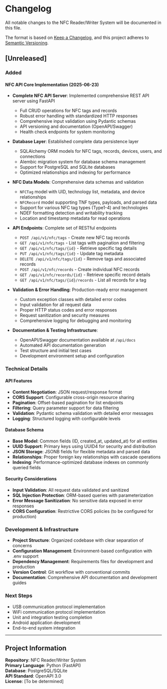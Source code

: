# Changelog

All notable changes to the NFC Reader/Writer System will be documented in this file.

The format is based on [Keep a Changelog](https://keepachangelog.com/en/1.0.0/),
and this project adheres to [Semantic Versioning](https://semver.org/spec/v2.0.0.html).

## [Unreleased]

### Added

#### NFC API Core Implementation (2025-06-23)
- **Complete NFC API Server**: Implemented comprehensive REST API server using FastAPI
  - Full CRUD operations for NFC tags and records
  - Robust error handling with standardized HTTP responses
  - Comprehensive input validation using Pydantic schemas
  - API versioning and documentation (OpenAPI/Swagger)
  - Health check endpoints for system monitoring
  
- **Database Layer**: Established complete data persistence layer
  - SQLAlchemy ORM models for NFC tags, records, devices, users, and connections
  - Alembic migration system for database schema management
  - Support for PostgreSQL and SQLite databases
  - Optimized relationships and indexing for performance
  
- **NFC Data Models**: Comprehensive data schemas and validation
  - `NFCTag` model with UID, technology list, metadata, and device relationships
  - `NFCRecord` model supporting TNF types, payloads, and parsed data
  - Support for various NFC tag types (Type1-4) and technologies
  - NDEF formatting detection and writability tracking
  - Location and timestamp metadata for read operations
  
- **API Endpoints**: Complete set of RESTful endpoints
  - `POST /api/v1/nfc/tags` - Create new NFC tag records
  - `GET /api/v1/nfc/tags` - List tags with pagination and filtering
  - `GET /api/v1/nfc/tags/{id}` - Retrieve specific tag details
  - `PUT /api/v1/nfc/tags/{id}` - Update tag metadata
  - `DELETE /api/v1/nfc/tags/{id}` - Remove tags and associated records
  - `POST /api/v1/nfc/records` - Create individual NFC records
  - `GET /api/v1/nfc/records/{id}` - Retrieve specific record details
  - `GET /api/v1/nfc/tags/{id}/records` - List all records for a tag
  
- **Validation & Error Handling**: Production-ready error management
  - Custom exception classes with detailed error codes
  - Input validation for all request data
  - Proper HTTP status codes and error responses
  - Request sanitization and security measures
  - Comprehensive logging for debugging and monitoring
  
- **Documentation & Testing Infrastructure**:
  - OpenAPI/Swagger documentation available at `/api/docs`
  - Automated API documentation generation
  - Test structure and initial test cases
  - Development environment setup and configuration

### Technical Details

#### API Features
- **Content Negotiation**: JSON request/response format
- **CORS Support**: Configurable cross-origin resource sharing
- **Pagination**: Offset-based pagination for list endpoints
- **Filtering**: Query parameter support for data filtering
- **Validation**: Pydantic schema validation with detailed error messages
- **Logging**: Structured logging with configurable levels

#### Database Schema
- **Base Model**: Common fields (ID, created_at, updated_at) for all entities
- **UUID Support**: Primary keys using UUID4 for security and distribution
- **JSON Storage**: JSONB fields for flexible metadata and parsed data
- **Relationships**: Proper foreign key relationships with cascade operations
- **Indexing**: Performance-optimized database indexes on commonly queried fields

#### Security Considerations
- **Input Validation**: All request data validated and sanitized
- **SQL Injection Protection**: ORM-based queries with parameterization
- **Error Message Sanitization**: No sensitive data exposed in error responses
- **CORS Configuration**: Restrictive CORS policies (to be configured for production)

### Development & Infrastructure
- **Project Structure**: Organized codebase with clear separation of concerns
- **Configuration Management**: Environment-based configuration with .env support
- **Dependency Management**: Requirements files for development and production
- **Version Control**: Git workflow with conventional commits
- **Documentation**: Comprehensive API documentation and development guides

### Next Steps
- USB communication protocol implementation
- WiFi communication protocol implementation
- Unit and integration testing completion
- Android application development
- End-to-end system integration

---

## Project Information

**Repository**: NFC Reader/Writer System  
**Primary Language**: Python (FastAPI)  
**Database**: PostgreSQL/SQLite  
**API Standard**: OpenAPI 3.0  
**License**: [To be determined]
